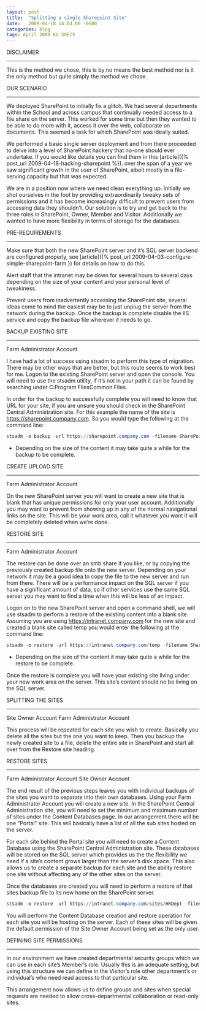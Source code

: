 ```yaml
---
layout: post
title:  "Splitting a single Sharepoint Site"
date:   2009-04-18 14:04:00 -0600
categories: blog
tags: April 2009 KU SOECS
---
```

DISCLAIMER

---
This is the method we chose, this is by no means the best method nor is it the only method but quite simply the method we chose.

OUR SCENARIO

---
We deployed SharePoint to initially fix a glitch. We had several departments within the School and across campus that continually needed access to a file share on the server. This worked for some time but then they wanted to be able to do more with it, access it over the web, collaborate on documents. This seemed a task for which SharePoint was ideally suited.

We performed a basic single server deployment and from there proceeded to delve into a level of SharePoint hackery that no-one should ever undertake. If you would like details you can find them in this [article]({% post_url 2009-04-18-hacking-sharepoint %}). over the span of a year we saw significant growth in the user of SharePoint, albeit mostly in a file-serving capacity but that was expected.

We are in a position now where we need clean everything up. Initially we shot ourselves in the foot by providing extraordinarily tweaky sets of permissions and it has become increasingly difficult to prevent users from accessing data they shouldn’t. Our solution is to try and get back to the three roles in SharePoint, Owner, Member and Visitor. Additionally we wanted to have more flexibility in terms of storage for the databases.

PRE-REQUIREMENTS

---
Make sure that both the new SharePoint server and it’s SQL server backend are configured properly, see [article]({% post_url 2009-04-03-configure-simple-sharepoint-farm }) for details on how to do this.

Alert staff that the intranet may be down for several hours to several days depending on the size of your content and your personal level of tweakiness.

Prevent users from inadvertently accessing the SharePoint site, several ideas come to mind the easiest may be to just unplug the server from the network during the backup. Once the backup is complete disable the IIS service and copy the backup file wherever it needs to go.

BACKUP EXISTING SITE

---
Farm Administrator Account

I have had a lot of success using stsadm to perform this type of migration. There may be other ways that are better, but this route seems to work best for me. Logon to the existing SharePoint server and open the console. You will need to use the stsadm utility, if it’s not in your path it can be found by searching under C:Program FilesCommon Files.

In order for the backup to successfully complete you will need to know that URL for your site, if you are unsure you should check in the SharePoint Central Administration site. For this example the name of the site is <https://sharepoint.company.com>. So you would type the following at the command line:

```powershell
stsadm -o backup -url https://sharepoint.company.com -filename SharePointSite.bak
```

* Depending on the size of the content it may take quite a while for the backup to be complete.

CREATE UPLOAD SITE

---
Farm Administrator Account

On the new SharePoint server you will want to create a new site that is blank that has unique permissions for only your user account. Additionally you may want to prevent from showing up in any of the normal navigational links on the site. This will be your work area, call it whatever you want it will be completely deleted when we’re done.

RESTORE SITE

---
Farm Administrator Account

The restore can be done over an smb share if you like, or by copying the previously created backup file onto the new server. Depending on your network it may be a good idea to copy the file to the new server and run from there. There will be a performance impact on the SQL server if you have a significant amount of data, so if other services use the same SQL server you may want to find a time when this will be less of an impact.

Logon on to the new SharePoint server and open a command shell, we will use stsadm to perform a restore of the existing content into a blank site. Assuming you are using <https://intranet.company.com> for the new site and created a blank site called temp you would enter the following at the command line:

```powershell
stsadm -o restore -url https://intranet.company.com/temp -filename SharePointSite.bak -overwrite
```

* Depending on the size of the content it may take quite a while for the restore to be complete.

Once the restore is complete you will have your existing site living under your new work area on the server. This site’s content should no be living on the SQL server.

SPLITTING THE SITES

---
Site Owner Account
Farm Administrator Account

This process will be repeated for each site you wish to create. Basically you delete all the sites but the one you want to keep. Then you backup the newly created site to a file, delete the entire site in SharePoint and start all over from the Restore site heading.

RESTORE SITES

---
Farm Administrator Account
Site Owner Account

The end result of the previous steps leaves you with individual backups of the sites you want to separate into their own databases. Using your Farm Administrator Account you will create a new site. In the SharePoint Central Administration site, you will need to set the minimum and maximum number of sites under the Content Databases page. In our arrangement there will be one “Portal” site. This will basically have a list of all the sub sites hosted on the server.

For each site behind the Portal site you will need to create a Content Database using the SharePoint Central Administration site. These databases will be stored on the SQL server which provides us the the flexibility we need if a site’s content grows larger than the server’s disk space. This also allows us to create a separate backup for each site and the ability restore one site without affecting any of the other sites on the server.

Once the databases are created you will need to perform a restore of that sites backup file to its new home on the SharePoint server.

```powershell
stsadm -o restore -url https://intranet.company.com/sites/HRDept -filename HRDeptSharePoint.bak -overwrite
```

You will perform the Content Database creation and restore operation for each site you will be hosting on the server. Each of these sites will be given the default permission of the Site Owner Account being set as the only user.

DEFINING SITE PERMISSIONS

---
In our environment we have created departmental security groups which we can use in each site’s Member’s role. Usually this is an adequate setting, but using this structure we can define in the Visitor’s role other department’s or individual’s who need read access to that particular site.

This arrangement now allows us to define groups and sites when special requests are needed to allow cross-departmental collaboration or read-only sites.
